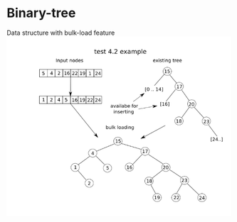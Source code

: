 # Binary-tree 
Data structure with bulk-load feature
![image](https://raw.githubusercontent.com/slesarev-hub/MM-tasks/1c73e86bc35f0bcd147cb4bdad3801c4cc792290/Binary-tree/example_picture.png)
    
